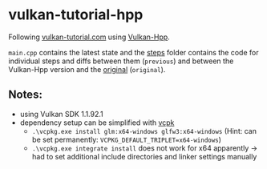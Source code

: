 # vulkan-tutorial-hpp
Following [vulkan-tutorial.com](https://vulkan-tutorial.com/) using [Vulkan-Hpp](https://github.com/KhronosGroup/Vulkan-Hpp).

`main.cpp` contains the latest state and the [steps](/steps) folder contains the code for individual steps and diffs between them (`previous`) and between the Vulkan-Hpp version and the [original](https://github.com/Overv/VulkanTutorial/tree/master/code) (`original`).

## Notes:
- using Vulkan SDK 1.1.92.1
- dependency setup can be simplified with [vcpk](https://github.com/Microsoft/vcpkg)
  - `.\vcpkg.exe install glm:x64-windows glfw3:x64-windows` (Hint: can be set permanently: `VCPKG_DEFAULT_TRIPLET=x64-windows`)
  - `.\vcpkg.exe integrate install` does not work for x64 apparently -> had to set additional include directories and linker settings manually
